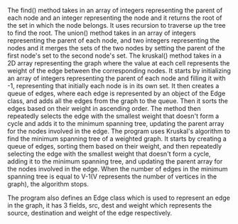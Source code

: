 The find() method takes in an array of integers representing the parent of each node and an integer representing the node and it returns the root of the set in which the node belongs. It uses recursion to traverse up the tree to find the root.
The union() method takes in an array of integers representing the parent of each node, and two integers representing the nodes and it merges the sets of the two nodes by setting the parent of the first node's set to the second node's set.
The kruskal() method takes in a 2D array representing the graph where the value at each cell represents the weight of the edge between the corresponding nodes. It starts by initializing an array of integers representing the parent of each node and filling it with -1, representing that initially each node is in its own set. It then creates a queue of edges, where each edge is represented by an object of the Edge class, and adds all the edges from the graph to the queue. Then it sorts the edges based on their weight in ascending order. The method then repeatedly selects the edge with the smallest weight that doesn't form a cycle and adds it to the minimum spanning tree, updating the parent array for the nodes involved in the edge.
The program uses Kruskal's algorithm to find the minimum spanning tree of a weighted graph. It starts by creating a queue of edges, sorting them based on their weight, and then repeatedly selecting the edge with the smallest weight that doesn't form a cycle, adding it to the minimum spanning tree, and updating the parent array for the nodes involved in the edge. When the number of edges in the minimum spanning tree is equal to V-1(V represents the number of vertices in the graph), the algorithm stops.

The program also defines an Edge class which is used to represent an edge in the graph, it has 3 fields, src, dest and weight which represents the source, destination and weight of the edge respectively.